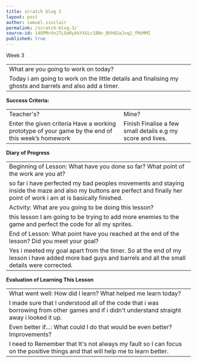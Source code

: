 ```yaml
---
title: scratch blog 3
layout: post
author: samuel.sinclair
permalink: /scratch-blog-3/
source-id: 14OPMrUnJ7LOaRykkYXSLc1BNv_Bhh02aJvq2_fMzMMI
published: true
---
```

Week 3

<table>
  <tr>
    <td>What are you going to work on today?</td>
  </tr>
  <tr>
    <td>Today i am going to work on the little details and finalising my ghosts and barrels and also
add a timer.  </td>
  </tr>
</table>


**Success Criteria:**

<table>
  <tr>
    <td>Teacher's?</td>
    <td>Mine?</td>
  </tr>
  <tr>
    <td>Enter the given criteria
Have a working prototype of your game by the end of this week’s homework
</td>
    <td>Finish 
Finalise a few small details e.g my score and lives.</td>
  </tr>
</table>


**Diary of Progress**

<table>
  <tr>
    <td>Beginning of Lesson: What have you done so far? What point of the work are you at?</td>
  </tr>
  <tr>
    <td>so far i have perfected  my bad peoples movements and staying inside the maze and also my buttons are perfect  and finally her point of work i am at is basically finished.</td>
  </tr>
  <tr>
    <td>Activity:  What are you going to be doing this lesson? </td>
  </tr>
  <tr>
    <td>this  lesson I am going to be trying to add more enemies to the game and perfect the code for all my sprites.</td>
  </tr>
  <tr>
    <td>End of Lesson: What point have you reached at the end of the lesson? Did you meet your goal? </td>
  </tr>
  <tr>
    <td>Yes i meeted my goal apart from the timer. So at the  end of my lesson i have added more bad guys and barrels and all the small details were corrected.</td>
  </tr>
</table>


**Evaluation of Learning This Lesson**

<table>
  <tr>
    <td>What went well: How did I learn? What helped me learn today? </td>
  </tr>
  <tr>
    <td>I made sure that I understood all of the code that i was borrowing from other games and if i didn't understand straight away i looked it up.</td>
  </tr>
  <tr>
    <td>Even better if…: What could I do that would be even better? Improvements? </td>
  </tr>
  <tr>
    <td>I need to Remember that It's not always my fault so I can focus on the positive things and that will help me to learn better.</td>
  </tr>
</table>


